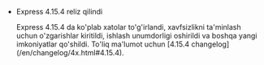 <ul>
  <li>
    <p class="announcement-title">Express 4.15.4 reliz qilindi</p>
    <p markdown="1">
    Express 4.15.4 da ko'plab xatolar to'g'irlandi, xavfsizlikni ta'minlash uchun o'zgarishlar kiritildi, ishlash unumdorligi oshirildi va boshqa yangi imkoniyatlar qo'shildi. To'liq ma'lumot uchun [4.15.4 changelog](/en/changelog/4x.html#4.15.4).
    </p>
  </li>
</ul>
